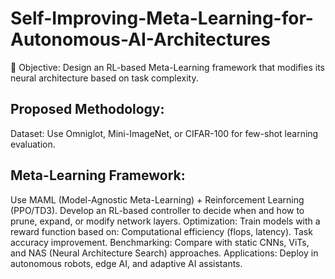 # Self-Improving-Meta-Learning-for-Autonomous-AI-Architectures
🔹 Objective: Design an RL-based Meta-Learning framework that modifies its neural architecture based on task complexity.

## Proposed Methodology:
Dataset: Use Omniglot, Mini-ImageNet, or CIFAR-100 for few-shot learning evaluation.
## Meta-Learning Framework:
Use MAML (Model-Agnostic Meta-Learning) + Reinforcement Learning (PPO/TD3).
Develop an RL-based controller to decide when and how to prune, expand, or modify network layers.
Optimization: Train models with a reward function based on:
Computational efficiency (flops, latency).
Task accuracy improvement.
Benchmarking: Compare with static CNNs, ViTs, and NAS (Neural Architecture Search) approaches.
Applications: Deploy in autonomous robots, edge AI, and adaptive AI assistants.
